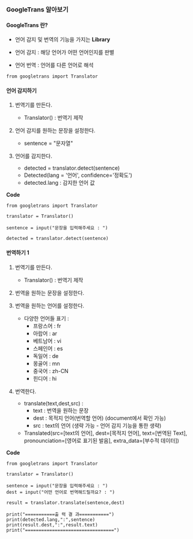 ### GoogleTrans 알아보기

#### GoogleTrans 란?

* 언어 감지 및 번역의 기능을 가지는 **Library**

* 언어 감지 : 해당 언어가 어떤 언어인지를 판별
* 언어 번역 : 언어를 다른 언어로 해석

```
from googletrans import Translator
```

#### 언어 감지하기

1. 번역기를 만든다.
    - Translator() : 번역기 제작

2. 언어 감지를 원하는 문장을 설정한다.
    - sentence = "문자열"

3. 언어를 감지한다.
    - detected = translator.detect(sentence)
    - Detected(lang = '언어', confidence='정확도')
    - detected.lang : 감지한 언어 값


**Code**

```
from googletrans import Translator

translator = Translator()

sentence = input("문장을 입력해주세요 : ")

detected = translator.detect(sentence)
```

#### 번역하기 1

1. 번역기를 만든다.
    - Translator() : 번역기 제작

2. 번역을 원하는 문장을 설정한다.
     
3. 번역을 원하는 언어를 설정한다.
    - 다양한 언어들 표기 :
        - 프랑스어 : fr
        - 아랍어 : ar
        - 베트남어 : vi
        - 스페인어 : es
        - 독일어 : de
        - 몽골어 : mn
        - 중국어 : zh-CN
        - 힌디어 : hi

4. 번역한다.
    - translate(text,dest,src) : 
        - text : 번역을 원하는 문장
        - dest : 목적지 언어(번역할 언어) (document에서 확인 가능)
        - src : text의 언어 (생략 가능 - 언어 감지 기능을 통한 생략)
    - Translated(src=[text의 언어], dest=[목적지 언어], text=[번역된 Text], pronounciation=[영어로 표기된 발음], extra_data=[부수적 데이터])

**Code**
```
from googletrans import Translator

translator = Translator()

sentence = input("문장을 입력해주세요 : ")
dest = input("어떤 언어로 번역해드릴까요? : ")

result = translator.translate(sentence,dest)

print("===========출 력 결 과===========")
print(detected.lang,":",sentence)
print(result.dest,":",result.text)
print("=================================")
```